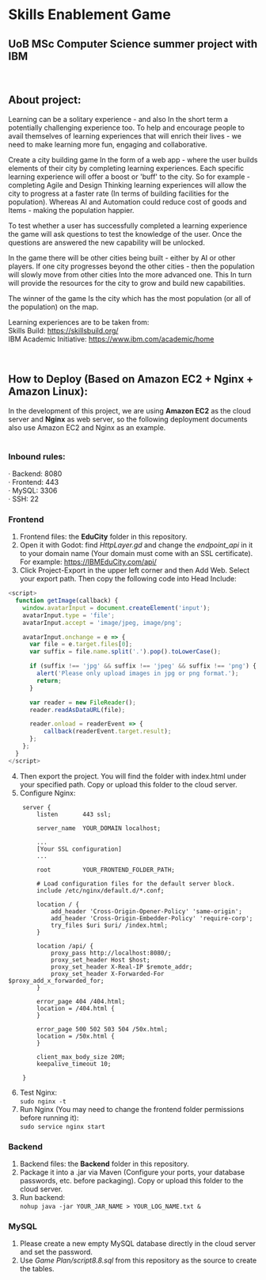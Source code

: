 # Skills Enablement Game
## UoB MSc Computer Science summer project with IBM  


<br>

## About project:
Learning can be a solitary experience  - and also In the short term a potentially challenging experience too. To help and encourage people to avail themselves of learning experiences that will enrich their lives - we need to make learning more fun, engaging and collaborative.  


Create a city building game In the form of a web app - where the user builds elements of their city by completing learning experiences.  Each specific learning experience will offer a boost or 'buff' to the city. So for example - completing Agile and Design Thinking learning experiences will allow the city to progress at a faster rate (In terms of building facilities for the population). Whereas AI and Automation could reduce cost of goods and Items - making the population happier.  

To test whether a user has successfully completed a learning experience the game will ask questions to test the knowledge of the user. Once the questions are answered the new capability will be unlocked.  

In the game there will be other cities being built - either by AI or other players. If one city progresses beyond the other cities - then the population will slowly move from other cities Into the more advanced one. This In turn will provide the resources for the city to grow and build new capabilities.


The winner of the game Is the city which has the most population (or all of the population) on the map.  


Learning experiences are to be taken from:  
Skills Build: https://skillsbuild.org/  
IBM Academic Initiative: https://www.ibm.com/academic/home  


<br>

## How to Deploy (Based on Amazon EC2 + Nginx + Amazon Linux):
In the development of this project, we are using **Amazon EC2** as the cloud server and **Nginx** as web server, so the following deployment documents also use Amazon EC2 and Nginx as an example.  
<br>
### **Inbound rules:**  
· Backend: 8080  
· Frontend: 443  
· MySQL: 3306  
· SSH: 22  


### Frontend
1. Frontend files: the **EduCity** folder in this repository.  
2. Open it with Godot: find *HttpLayer.gd* and change the *endpoint_api* in it to your domain name (Your domain must come with an SSL certificate). For example: https://IBMEduCity.com/api/
3. Click Project-Export in the upper left corner and then Add Web. Select your export path. Then copy the following code into Head Include:  

```js
<script>
  function getImage(callback) {
    window.avatarInput = document.createElement('input');
    avatarInput.type = 'file';
    avatarInput.accept = 'image/jpeg, image/png';

    avatarInput.onchange = e => {
      var file = e.target.files[0];
      var suffix = file.name.split('.').pop().toLowerCase();

      if (suffix !== 'jpg' && suffix !== 'jpeg' && suffix !== 'png') {
        alert('Please only upload images in jpg or png format.');
        return;
      }

      var reader = new FileReader();
      reader.readAsDataURL(file);

      reader.onload = readerEvent => {
          callback(readerEvent.target.result);
      };
    };
  }
</script>
```

4. Then export the project. You will find the folder with index.html under your specified path. Copy or upload this folder to the cloud server.  
5. Configure Nginx:  
```Nginx
    server {
	    listen       443 ssl;

        server_name  YOUR_DOMAIN localhost;

        ...
	    [Your SSL configuration]
        ...
  
        root         YOUR_FRONTEND_FOLDER_PATH;

        # Load configuration files for the default server block.
        include /etc/nginx/default.d/*.conf;

	    location / {
		    add_header 'Cross-Origin-Opener-Policy' 'same-origin';
		    add_header 'Cross-Origin-Embedder-Policy' 'require-corp';
		    try_files $uri $uri/ /index.html;
	    }

        location /api/ {
            proxy_pass http://localhost:8080/;
	        proxy_set_header Host $host;
            proxy_set_header X-Real-IP $remote_addr;
            proxy_set_header X-Forwarded-For $proxy_add_x_forwarded_for;
        }

        error_page 404 /404.html;
        location = /404.html {
        }

        error_page 500 502 503 504 /50x.html;
        location = /50x.html {
        }

        client_max_body_size 20M;
        keepalive_timeout 10;
      
    }
```
6. Test Nginx:   
`sudo nginx -t` 
7. Run Nginx (You may need to change the frontend folder permissions before running it):   
`sudo service nginx start`


### Backend
1. Backend files: the **Backend** folder in this repository.
2. Package it into a .jar via Maven (Configure your ports, your database passwords, etc. before packaging). Copy or upload this folder to the cloud server.  
3. Run backend:   
`nohup java -jar YOUR_JAR_NAME > YOUR_LOG_NAME.txt &`


### MySQL
1. Please create a new empty MySQL database directly in the cloud server and set the password.
2. Use *Game Plan/script8.8.sql* from this repository as the source to create the tables.


